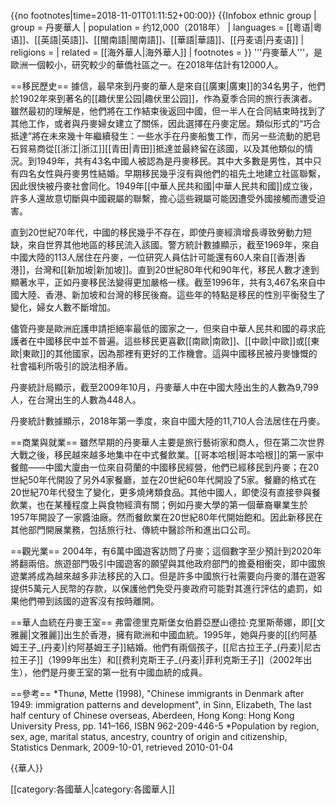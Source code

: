 {{no footnotes|time=2018-11-01T01:11:52+00:00}}
{{Infobox ethnic group
| group        = 丹麥華人
| population   = 约12,000（2018年）
| languages    = [[粵语|粵语]]、[[英語|英語]]、[[閩南語|閩南語]]、[[華語|華語]]、[[丹麦语|丹麦语]]
| religions    = 
| related      = [[海外華人|海外華人]]
| footnotes    = 
}}
'''丹麥華人'''，是歐洲一個較小，研究較少的華僑社區之一。在2018年估計有12000人。

==移民歷史==
據信，最早來到丹麥的華人是來自[[廣東|廣東]]的34名男子，他們於1902年來到著名的[[趣伏里公园|趣伏里公园]]，作為夏季合同的旅行表演者。雖然最初的理解是，他們將在工作結束後返回中國，但一半人在合同結束時找到了其他工作，或者與丹麥婦女建立了關係，因此選擇在丹麥定居。類似形式的“巧合抵達”將在未來幾十年繼續發生：一些水手在丹麥船隻工作，而另一些流動的肥皂石貿易商從[[浙江|浙江]][[青田|青田]]抵達並最終留在該國，以及其他類似的情況。到1949年，共有43名中國人被認為是丹麥移民。其中大多數是男性，其中只有四名女性與丹麥男性結婚。早期移民幾乎沒有與他們的祖先土地建立社區聯繫，因此很快被丹麥社會同化。1949年[[中華人民共和國|中華人民共和國]]成立後，許多人還故意切斷與中國親屬的聯繫，擔心這些親屬可能因遭受外國接觸而遭受迫害。

直到20世紀70年代，中國的移民幾乎不存在，即使丹麥經濟增長導致勞動力短缺，來自世界其他地區的移民流入該國。警方統計數據顯示，截至1969年，來自中國大陸的113人居住在丹麥，一位研究人員估計可能還有60人來自[[香港|香港]]，台灣和[[新加坡|新加坡]]。直到20世紀80年代和90年代，移民人數才達到顯著水平，正如丹麥移民法變得更加嚴格一樣。截至1996年，共有3,467名來自中國大陸、香港、新加坡和台灣的移民後裔。這些年的特點是移民的性別平衡發生了變化，婦女人數不斷增加。

儘管丹麥是歐洲庇護申請拒絕率最低的國家之一，但來自中華人民共和國的尋求庇護者在中國移民中並不普遍。這些移民更喜歡[[南歐|南歐]]、[[中歐|中歐]]或[[東歐|東歐]]的其他國家，因為那裡有更好的工作機會。這與中國移民被丹麥慷慨的社會福利所吸引的說法相矛盾。

丹麥統計局顯示，截至2009年10月，丹麥華人中在中國大陸出生的人數為9,799人，在台灣出生的人數為448人。

丹麥統計數據顯示，2018年第一季度，來自中國大陸的11,710人合法居住在丹麥。

==商業與就業==
雖然早期的丹麥華人主要是旅行藝術家和商人，但在第二次世界大戰之後，移民越來越多地集中在中式餐飲業。[[哥本哈根|哥本哈根]]的第一家中餐館——中國大廈由一位來自荷蘭的中國移民經營，他們已經移民到丹麥；在20世紀50年代開設了另外4家餐廳，並在20世紀60年代開設了5家。餐廳的格式在20世紀70年代發生了變化，更多燒烤類食品。其他中國人，即使沒有直接參與餐飲業，也在某種程度上與食物經濟有關；例如丹麥大學的第一個華裔畢業生於1957年開設了一家醬油廠。然而餐飲業在20世紀80年代開始飽和。因此新移民在其他部門開展業務，包括旅行社、傳統中醫診所和進出口公司。

==觀光業==
2004年，有6萬中國遊客訪問了丹麥；這個數字至少預計到2020年將翻兩倍。旅遊部門吸引中國遊客的願望與其他政府部門的擔憂相衝突，即中國旅遊業將成為越來越多非法移民的入口。但是許多中國旅行社需要向丹麥的潛在遊客提供5萬元人民幣的存款，以保護他們免受丹麥政府可能對其進行評估的處罰，如果他們帶到該國的遊客沒有按時離開。

==華人血統在丹麥王室==
弗雷德里克斯堡女伯爵亞歷山德拉·克里斯蒂娜，即[[文雅麗|文雅麗]]出生於香港，擁有歐洲和中國血統。1995年，她與丹麥的[[约阿基姆王子_(丹麦)|约阿基姆王子]]結婚。他們有兩個孩子，[[尼古拉王子_(丹麦)|尼古拉王子]]（1999年出生）和[[费利克斯王子_(丹麦)|菲利克斯王子]]（2002年出生），他們是丹麥王室的第一批有中國血統的成員。

==參考==
*Thunø, Mette (1998), "Chinese immigrants in Denmark after 1949: immigration patterns and development", in Sinn, Elizabeth, The last half century of Chinese overseas, Aberdeen, Hong Kong: Hong Kong University Press, pp. 141–166, ISBN 962-209-446-5
*Population by region, sex, age, marital status, ancestry, country of origin and citizenship, Statistics Denmark, 2009-10-01, retrieved 2010-01-04

{{華人}}

[[category:各國華人|category:各國華人]]